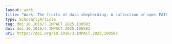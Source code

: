 ```yaml
---
layout: work
title: "Work: The fruits of data shepherding: A collection of open FAIR datasets for titanium dioxide coated photocatalytic surfaces"
type: ScholarlyArticle
tag: doi:10.1016/J.IMPACT.2025.100583
doi: doi:10.1016/J.IMPACT.2025.100583
uri: https://doi.org/10.1016/J.IMPACT.2025.100583
---
```


